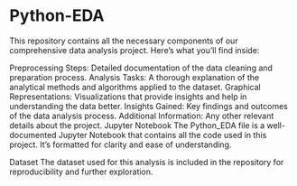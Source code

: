 # Python-EDA
This repository contains all the necessary components of our comprehensive data analysis project. Here’s what you’ll find inside:

Preprocessing Steps: Detailed documentation of the data cleaning and preparation process.
Analysis Tasks: A thorough explanation of the analytical methods and algorithms applied to the dataset.
Graphical Representations: Visualizations that provide insights and help in understanding the data better.
Insights Gained: Key findings and outcomes of the data analysis process.
Additional Information: Any other relevant details about the project.
Jupyter Notebook
The Python_EDA file is a well-documented Jupyter Notebook that contains all the code used in this project. It’s formatted for clarity and ease of understanding.

Dataset
The dataset used for this analysis is included in the repository for reproducibility and further exploration.
